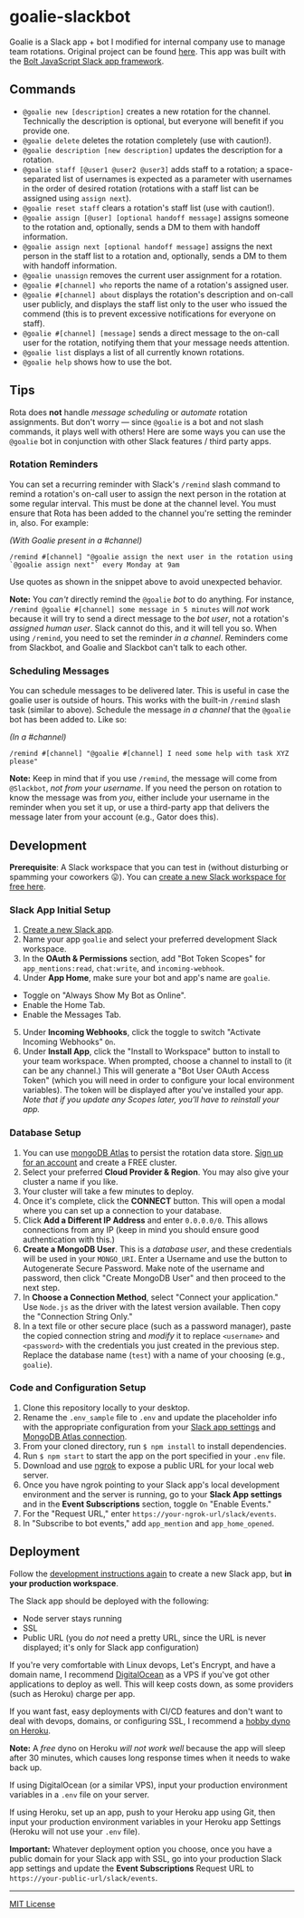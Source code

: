 # goalie-slackbot

Goalie is a Slack app + bot I modified for internal company use to manage team rotations. Original project can be found [here](https://github.com/kmaida/rota-slackbot). This app was built with the [Bolt JavaScript Slack app framework](https://github.com/slackapi/bolt).

## Commands

* `@goalie new [description]` creates a new rotation for the channel. Technically the description is optional, but everyone will benefit if you provide one.
* `@goalie delete` deletes the rotation completely (use with caution!).
* `@goalie description [new description]` updates the description for a rotation.
* `@goalie staff [@user1 @user2 @user3]` adds staff to a rotation; a space-separated list of usernames is expected as a parameter with usernames in the order of desired rotation (rotations with a staff list can be assigned using `assign next`).
* `@goalie reset staff` clears a rotation's staff list (use with caution!).
* `@goalie assign [@user] [optional handoff message]` assigns someone to the rotation and, optionally, sends a DM to them with handoff information.
* `@goalie assign next [optional handoff message]` assigns the next person in the staff list to a rotation and, optionally, sends a DM to them with handoff information.
* `@goalie unassign` removes the current user assignment for a rotation.
* `@goalie #[channel] who` reports the name of a rotation's assigned user.
* `@goalie #[channel] about` displays the rotation's description and on-call user publicly, and displays the staff list only to the user who issued the commend (this is to prevent excessive notifications for everyone on staff).
* `@goalie #[channel] [message]` sends a direct message to the on-call user for the rotation, notifying them that your message needs attention.
* `@goalie list` displays a list of all currently known rotations.
* `@goalie help` shows how to use the bot.

## Tips

Rota does **not** handle _message scheduling_ or _automate_ rotation assignments. But don't worry — since `@goalie` is a bot and not slash commands, it plays well with others! Here are some ways you can use the `@goalie` bot in conjunction with other Slack features / third party apps.

### Rotation Reminders

You can set a recurring reminder with Slack's `/remind` slash command to remind a rotation's on-call user to assign the next person in the rotation at some regular interval. This must be done at the channel level. You must ensure that Rota has been added to the channel you're setting the reminder in, also. For example:

_(With Goalie present in a #channel)_
```
/remind #[channel] "@goalie assign the next user in the rotation using `@goalie assign next"` every Monday at 9am
```

Use quotes as shown in the snippet above to avoid unexpected behavior.

**Note:** You _can't_ directly remind the `@goalie` _bot_ to do anything. For instance, `/remind @goalie #[channel] some message in 5 minutes` will _not_ work because it will try to send a direct message to the _bot user_, not a rotation's _assigned human user_. Slack cannot do this, and it will tell you so. When using `/remind`, you need to set the reminder _in a channel_. Reminders come from Slackbot, and Goalie and Slackbot can't talk to each other.

### Scheduling Messages

You can schedule messages to be delivered later. This is useful in case the goalie user is outside of hours. This works with the built-in `/remind` slash task (similar to above). Schedule the message _in a channel_ that the `@goalie` bot has been added to. Like so:

_(In a #channel)_
```
/remind #[channel] "@goalie #[channel] I need some help with task XYZ please"
```

**Note:** Keep in mind that if you use `/remind`, the message will come from `@Slackbot`, _not from your username_. If you need the person on rotation to know the message was from _you_, either include your username in the reminder when you set it up, or use a third-party app that delivers the message later from your account (e.g., Gator does this).


## Development

**Prerequisite**: A Slack workspace that you can test in (without disturbing or spamming your coworkers 😛). You can [create a new Slack workspace for free here](https://slack.com/get-started#/create).

### Slack App Initial Setup

1. [Create a new Slack app](https://api.slack.com/apps/new).
2. Name your app `goalie` and select your preferred development Slack workspace.
3. In the **OAuth & Permissions** section, add "Bot Token Scopes" for `app_mentions:read`, `chat:write`, and `incoming-webhook`.
4. Under **App Home**, make sure your bot and app's name are `goalie`.
  * Toggle on "Always Show My Bot as Online".
  * Enable the Home Tab.
  * Enable the Messages Tab.
5. Under **Incoming Webhooks**, click the toggle to switch "Activate Incoming Webhooks" `On`.
6. Under **Install App**, click the "Install to Workspace" button to install to your team workspace. When prompted, choose a channel to install to (it can be any channel.) This will generate a "Bot User OAuth Access Token" (which you will need in order to configure your local environment variables). The token will be displayed after you've installed your app. _Note that if you update any Scopes later, you'll have to reinstall your app._

### Database Setup

1. You can use [mongoDB Atlas](https://cloud.mongodb.com/) to persist the rotation data store. [Sign up for an account](https://www.mongodb.com/cloud/atlas/register) and create a FREE cluster.
2. Select your preferred **Cloud Provider & Region**. You may also give your cluster a name if you like.
3. Your cluster will take a few minutes to deploy.
4. Once it's complete, click the **CONNECT** button. This will open a modal where you can set up a connection to your database.
5. Click **Add a Different IP Address** and enter `0.0.0.0/0`. This allows connections from any IP (keep in mind you should ensure good authentication with this.)
6. **Create a MongoDB User**. This is a _database user_, and these credentials will be used in your `MONGO_URI`. Enter a Username and use the button to Autogenerate Secure Password. Make note of the username and password, then click "Create MongoDB User" and then proceed to the next step.
7. In **Choose a Connection Method**, select "Connect your application." Use `Node.js` as the driver with the latest version available. Then copy the "Connection String Only."
8. In a text file or other secure place (such as a password manager), paste the copied connection string and _modify_ it to replace `<username>` and `<password>` with the credentials you just created in the previous step. Replace the database name (`test`) with a name of your choosing (e.g., `goalie`).

### Code and Configuration Setup

1. Clone this repository locally to your desktop.
2. Rename the `.env_sample` file to `.env` and update the placeholder info with the appropriate configuration from your [Slack app settings](#slack-app-initial-setup) and [MongoDB Atlas connection](#database-setup).
3. From your cloned directory, run `$ npm install` to install dependencies.
4. Run `$ npm start` to start the app on the port specified in your `.env` file.
5. Download and use [ngrok](https://ngrok.com) to expose a public URL for your local web server.
6. Once you have ngrok pointing to your Slack app's local development environment and the server is running, go to your **Slack App settings** and in the **Event Subscriptions** section, toggle `On` "Enable Events."
7. For the "Request URL," enter `https://your-ngrok-url/slack/events`.
8. In "Subscribe to bot events," add `app_mention` and `app_home_opened`.

## Deployment

Follow the [development instructions again](#development) to create a new Slack app, but **in your production workspace**.

The Slack app should be deployed with the following:

* Node server stays running
* SSL
* Public URL (you do _not_ need a pretty URL, since the URL is never displayed; it's only for Slack app configuration)

If you're very comfortable with Linux devops, Let's Encrypt, and have a domain name, I recommend [DigitalOcean](https://www.digitalocean.com/pricing/) as a VPS if you've got other applications to deploy as well. This will keep costs down, as some providers (such as Heroku) charge per app.

If you want fast, easy deployments with CI/CD features and don't want to deal with devops, domains, or configuring SSL, I recommend a [hobby dyno on Heroku](https://www.heroku.com/pricing).

**Note:** A _free_ dyno on Heroku _will not work well_ because the app will sleep after 30 minutes, which causes long response times when it needs to wake back up.

If using DigitalOcean (or a similar VPS), input your production environment variables in a `.env` file on your server.

If using Heroku, set up an app, push to your Heroku app using Git, then input your production environment variables in your Heroku app Settings (Heroku will not use your `.env` file).

**Important:** Whatever deployment option you choose, once you have a public domain for your Slack app with SSL, go into your production Slack app settings and update the **Event Subscriptions** Request URL to `https://your-public-url/slack/events`.

---

[MIT License](LICENSE)
